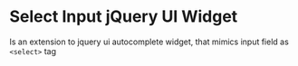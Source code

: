 Select Input jQuery UI Widget
==============================

Is an extension to jquery ui autocomplete widget, that mimics input field as `<select>` tag
